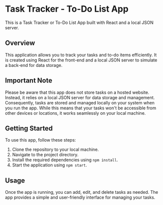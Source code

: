 # Task Tracker - To-Do List App

This is a Task Tracker or To-Do List App built with React and a local JSON server.

## Overview

This application allows you to track your tasks and to-do items efficiently. It is created using React for the front-end and a local JSON server to simulate a back-end for data storage.

## Important Note

Please be aware that this app does not store tasks on a hosted website. Instead, it relies on a local JSON server for data storage and management. Consequently, tasks are stored and managed locally on your system when you run the app. While this means that your tasks won't be accessible from other devices or locations, it works seamlessly on your local machine.

## Getting Started

To use this app, follow these steps:

1. Clone the repository to your local machine.
2. Navigate to the project directory.
3. Install the required dependencies using `npm install`.
4. Start the application using `npm start`.

## Usage

Once the app is running, you can add, edit, and delete tasks as needed. The app provides a simple and user-friendly interface for managing your tasks.
